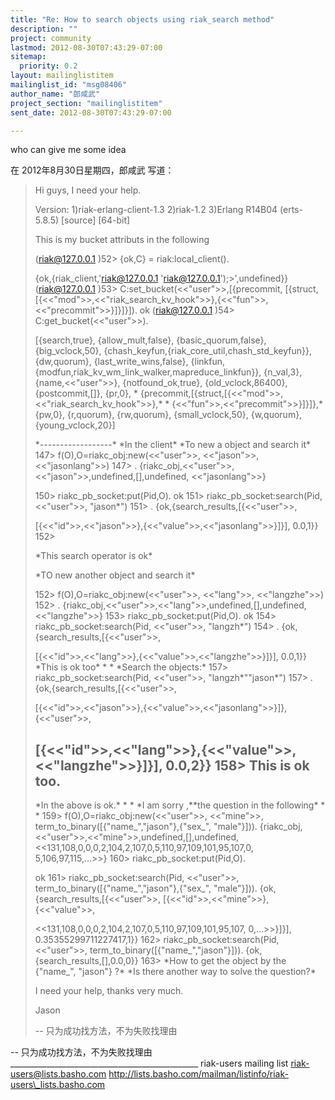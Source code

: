 ```yaml
---
title: "Re: How to search objects using riak_search method"
description: ""
project: community
lastmod: 2012-08-30T07:43:29-07:00
sitemap:
  priority: 0.2
layout: mailinglistitem
mailinglist_id: "msg08406"
author_name: "郎咸武"
project_section: "mailinglistitem"
sent_date: 2012-08-30T07:43:29-07:00

---
```



who can give me some idea

在 2012年8月30日星期四，郎咸武 写道：

> Hi guys,
> I need your help.
>
> Version:
> 1)riak-erlang-client-1.3
> 2)riak-1.2
> 3)Erlang R14B04 (erts-5.8.5) [source] [64-bit]
>
> This is my bucket attributs in the following
>
> (riak@127.0.0.1 )52> {ok,C}
> = riak:local\_client().
>
> {ok,{riak\_client,'riak@127.0.0.1  'riak@127.0.0.1');>',undefined}}
> (riak@127.0.0.1 )53>
> C:set\_bucket(<<"user">>,[{precommit,
> [{struct,[{<<"mod">>,<<"riak\_search\_kv\_hook">>},{<<"fun">>,<<"precommit">>}]}]}]).
> ok
> (riak@127.0.0.1 )54>
> C:get\_bucket(<<"user">>).
>
> [{search,true},
> {allow\_mult,false},
> {basic\_quorum,false},
> {big\_vclock,50},
> {chash\_keyfun,{riak\_core\_util,chash\_std\_keyfun}},
> {dw,quorum},
> {last\_write\_wins,false},
> {linkfun,{modfun,riak\_kv\_wm\_link\_walker,mapreduce\_linkfun}},
> {n\_val,3},
> {name,<<"user">>},
> {notfound\_ok,true},
> {old\_vclock,86400},
> {postcommit,[]},
> {pr,0},
> \* {precommit,[{struct,[{<<"mod">>,<<"riak\_search\_kv\_hook">>},\*
> \* {<<"fun">>,<<"precommit">>}]}]},\*
> {pw,0},
> {r,quorum},
> {rw,quorum},
> {small\_vclock,50},
> {w,quorum},
> {young\_vclock,20}]
>
> \*------------------\*
> \*In the client\*
> \*To new a object and search it\*
> 147> f(O),O=riakc\_obj:new(<<"user">>, <<"jason">>, <<"jasonlang">>)
> 147> .
> {riakc\_obj,<<"user">>,<<"jason">>,undefined,[],undefined,
> <<"jasonlang">>}
>
> 150> riakc\_pb\_socket:put(Pid,O).
> ok
> 151> riakc\_pb\_socket:search(Pid, <<"user">>, "jason\*")
> 151> .
> {ok,{search\_results,[{<<"user">>,
>
> [{<<"id">>,<<"jason">>},{<<"value">>,<<"jasonlang">>}]}],
> 0.0,1}}
> 152>
>
> \*This search operator is ok\*
>
> \*TO new another object and search it\*
>
> 152> f(O),O=riakc\_obj:new(<<"user">>, <<"lang">>, <<"langzhe">>)
> 152> .
> {riakc\_obj,<<"user">>,<<"lang">>,undefined,[],undefined,
> <<"langzhe">>}
> 153> riakc\_pb\_socket:put(Pid,O).
> ok
> 154> riakc\_pb\_socket:search(Pid, <<"user">>, "langzh\*")
> 154> .
> {ok,{search\_results,[{<<"user">>,
>
> [{<<"id">>,<<"lang">>},{<<"value">>,<<"langzhe">>}]}],
> 0.0,1}}
> \*This is ok too\*
> \*
> \*
> \*Search the objects:\*
> 157> riakc\_pb\_socket:search(Pid, <<"user">>, "langzh\*\"\"jason\*")
> 157> .
> {ok,{search\_results,[{<<"user">>,
>
> [{<<"id">>,<<"jason">>},{<<"value">>,<<"jasonlang">>}]},
> {<<"user">>,
>
> [{<<"id">>,<<"lang">>},{<<"value">>,<<"langzhe">>}]}],
> 0.0,2}}
> 158>
> This is ok too.
> -------------------------------------------------------------------
> \*In the above is ok.\*
> \*
> \*
> \*I am sorry ,\*\*the question in the following\*
> \*
> \*
> 159> f(O),O=riakc\_obj:new(<<"user">>, <<"mine">>,
> term\_to\_binary([{"name\_","jason"},{"sex\_", "male"}])).
> {riakc\_obj,<<"user">>,<<"mine">>,undefined,[],undefined,
> <<131,108,0,0,0,2,104,2,107,0,5,110,97,109,101,95,107,0,
> 5,106,97,115,...>>}
> 160> riakc\_pb\_socket:put(Pid,O).
>
> ok
> 161> riakc\_pb\_socket:search(Pid, <<"user">>,
> term\_to\_binary([{"name\_","jason"},{"sex\_", "male"}])).
> {ok,{search\_results,[{<<"user">>,
> [{<<"id">>,<<"mine">>},
> {<<"value">>,
>
> <<131,108,0,0,0,2,104,2,107,0,5,110,97,109,101,95,107,
> 0,...>>}]}],
> 0.35355299711227417,1}}
> 162> riakc\_pb\_socket:search(Pid, <<"user">>,
> term\_to\_binary([{"name\_","jason"}])).
> {ok,{search\_results,[],0.0,0}}
> 163>
> \*How to get the object by the {"name\_", "jason"} ?\*
> \*Is there another way to solve the question?\*
>
>
>
> I need your help, thanks very much.
>
> Jason
>
>
>
>
>
>
>
>
>
>
>
>
>
> --
> 只为成功找方法，不为失败找理由
>


-- 
只为成功找方法，不为失败找理由
\_\_\_\_\_\_\_\_\_\_\_\_\_\_\_\_\_\_\_\_\_\_\_\_\_\_\_\_\_\_\_\_\_\_\_\_\_\_\_\_\_\_\_\_\_\_\_
riak-users mailing list
riak-users@lists.basho.com
http://lists.basho.com/mailman/listinfo/riak-users\_lists.basho.com

